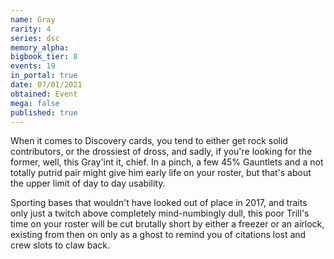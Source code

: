 ```yaml
---
name: Gray
rarity: 4
series: dsc
memory_alpha:
bigbook_tier: 8
events: 19
in_portal: true
date: 07/01/2021
obtained: Event
mega: false
published: true
---
```


When it comes to Discovery cards, you tend to either get rock solid contributors, or the drossiest of dross, and sadly, if you're looking for the former, well, this Gray'int it, chief. In a pinch, a few 45% Gauntlets and a not totally putrid pair might give him early life on your roster, but that's about the upper limit of day to day usability.

Sporting bases that wouldn't have looked out of place in 2017, and traits only just a twitch above completely mind-numbingly dull, this poor Trill's time on your roster will be cut brutally short by either a freezer or an airlock, existing from then on only as a ghost to remind you of citations lost and crew slots to claw back.
